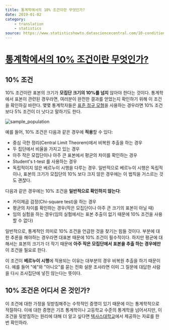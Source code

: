 ```yaml
---
title: 통계학에서의 10% 조건이란 무엇인가?
date: 2019-01-02
category: 
    - translation
    - statistics
source: https://www.statisticshowto.datasciencecentral.com/10-condition/
---
```


# [통계학에서의 10% 조건이란 무엇인가?](https://www.statisticshowto.datasciencecentral.com/10-condition/)

## 10% 조건

10% 조건이란 표본의 크기가 **모집단 크기의 10%를 넘지** 않아야 한다는 것이다. 통계학에서 표본이 관련된 경우라면, 여러분이 완전한 결과를 얻었는지 확인하기 위해 이 조건을 확인하길 바란다. 몇몇 통계학자들은 [표준 정규 모형](https://www.statisticshowto.datasciencecentral.com/probability-and-statistics/normal-distributions/)을 사용하는 경우라면 10% 조건보다 5% 조건이 더 낫다고 말하기도 한다.

![sample_population](https://www.statisticshowto.datasciencecentral.com/wp-content/uploads/2013/09/10-percent-condition.jpg)

예를 들어, 10% 조건은 다음과 같은 경우에 **적용**할 수 있다:

* 중심 극한 정리(Central Limit Theorem)에서 비복원 추출을 하는 경우
* 두 집단에서 비율을 가지고 있는 경우
* 아주 작은 모집단이나 아주 큰 표본에서 평균의 차이를 확인하는 경우
* Student's t-test 를 사용하는 경우
* 독립적이지 않은 베르누이 시행을 다루는 경우. 일반적으로 베르누이 시행은 독립적이나, 표본의 크기가 모집단의 10% 보다 크지 않은 경우에는 이 법칙을 거스르는 것도 괜찮다.
    
다음과 같은 경우에는 10% 조건을 **일반적으로 확인하지 않는다**:

* 카이제곱 검정(Chi-square test)을 하는 경우
* 평균의 차이를 확인하는 경우(작은 모집단이나 아주 큰 크기의 표본이 아닐 때)
* 임의 실험을 하는 경우(임의 실험에서는 표본 추출이 없기 때문에 10% 조건을 사용할 수 없다)
    
일반적으로, 통계적인 의미로 10% 조건을 언급한 것을 찾기는 힘들 것이다. 부분에 대한 추론을 해야하는 경우라면 대표본 때문에 10% 조건이 필수적이다. 하지만 평균에 대해서는 표본의 크기가 더 작기 때문에 **아주 작은 모집단에서 표본을 추출 하는 경우에만** 이 조건을 필요로 한다.

이 조건이 **베르누이 시행**에 적용되는 이유는 대부분의 경우 비복원 추출을 하기 때문이다. 예를 들어 "예"와 "아니오"를 묻는 전화 설문 조사라면 이미 그 질문에 대답한 사람을 다시 조사집단에 넣진 않는다는 뜻이다.


## 10% 조건은 어디서 온 것인가?

이 조건에 대한 가정을 뒷받침해주는 수학적인 증명이 있기 때문에 이는 통계학적으로 적절하다. 이에 대한 증명은 기초 통계학이나 고등학교 수준의 통계학을 넘어서지만, 이 조건을 뒷받침하는 원리에 대해 더 알고 싶다면 [텍사스대학교](https://www.ma.utexas.edu/users/mks/M358KInstr/TenPctCond.pdf)에서 제공하는 자료를 한 번 확인하라.
